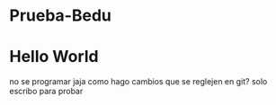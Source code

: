 # Prueba-Bedu
# Hello World
no se programar jaja
como hago cambios que se reglejen en git?
solo escribo para probar
